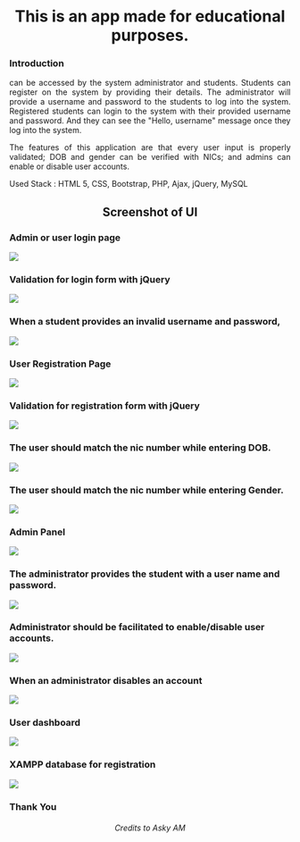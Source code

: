 <h1 align="center">This is an app made for educational purposes.</h1>

### Introduction

<p align="justify">can be accessed by the system administrator and students. Students can register on the system by providing their details. The administrator will provide a username and password to the students to log into the system. Registered students can login to the system with their provided username and password. And they can see the "Hello, username" message once they log into the system.</p>

<p align="justify">The features of this application are that every user input is properly validated; DOB and gender can be verified with NICs; and admins can enable or disable user accounts.</p>

<p>Used Stack : HTML 5, CSS, Bootstrap, PHP, Ajax, jQuery, MySQL</p>

<h2 align="center">Screenshot of UI</h2>

<h3>Admin or user login page</h3>
<img src="https://user-images.githubusercontent.com/89337309/199294969-07e392c9-6030-4f3e-82d1-749996044a8f.png">

<h3>Validation for login form with jQuery</h3>
<img src="https://user-images.githubusercontent.com/89337309/199295162-7aeb0a1c-95c4-4d3e-abe9-ec326ab33a9e.png">

<h3>When a student provides an invalid username and password,</h3>
<img src="https://user-images.githubusercontent.com/89337309/199296177-a620cb6e-1ede-42a8-b787-76e8678cd243.png">

<h3>User Registration Page</h3>
<img src="https://user-images.githubusercontent.com/89337309/199296817-0311ca3d-e350-4d7d-8563-5bbe7e503e30.png">

<h3>Validation for registration form with jQuery</h3>
<img src="https://user-images.githubusercontent.com/89337309/199297975-98504dd4-3665-4caf-9f04-4cd4aadf57d5.png">

<h3>The user should match the nic number while entering DOB.</h3>
<img src="https://user-images.githubusercontent.com/89337309/199298369-83084f29-9154-4bf3-a2ca-7b12b1189ca7.png">

<h3>The user should match the nic number while entering Gender.</h3>
<img src="https://user-images.githubusercontent.com/89337309/199299018-1c3da068-9024-48e8-882f-23fc9aa3e892.png">

<h3>Admin Panel</h3>
<img src="https://user-images.githubusercontent.com/89337309/199299197-a3aa4eab-a1f3-45ba-a2f7-00a9e9f73676.png">

<h3>The administrator provides the student with a user name and password. </h3>
<img src="https://user-images.githubusercontent.com/89337309/199299345-18a481da-e41c-4db1-8f4d-74bfedca5b24.png">

<h3>Administrator should be facilitated to enable/disable user accounts.</h3>
<img src="https://user-images.githubusercontent.com/89337309/199301011-572e83a4-2df3-4a52-bdfd-227f90335456.png">

<h3>When an administrator disables an account</h3>
<img src="https://user-images.githubusercontent.com/89337309/199300213-29b972c2-1ab5-4df9-b45b-948a911d33d5.png">

<h3>User dashboard</h3>
<img src="https://user-images.githubusercontent.com/89337309/199305802-062b2409-2c84-491a-80c7-2a71eb2b6bb2.png">

<h3>XAMPP database for registration</h3>
<img src="https://user-images.githubusercontent.com/89337309/199302576-8cd8f1b0-efec-4041-80b1-7cd40a2c8d4d.png">


<h3>Thank You</h3>

<h6 align="center">Credits to Asky AM</h6>




